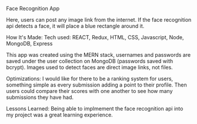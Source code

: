 Face Recognition App

Here, users can post any image link from the internet. If the face recognition api detects a face, it will place a blue rectangle around it.

How It's Made: Tech used: REACT, Redux, HTML, CSS, Javascript, Node, MongoDB, Express

This app was created using the MERN stack, usernames and passwords are saved under the user collection on MongoDB (passwords saved with bcrypt). Images used to detect faces are direct image links, not files.

Optimizations:
I would like for there to be a ranking system for users, something simple as every submission adding a point to their profile. Then users could compare their scores with one another to see how many submissions they have had.

Lessons Learned: 
Being able to implmement the face recognition api into my project was a great learning experience.
